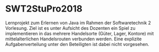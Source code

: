 # SWT2StuPro2018
Lernprojekt zum Erlernen von Java im Rahmen der Softwaretechnik 2 Vorlesung.
Ziel ist es unter Aufsicht des Dozenten ein Spiel zu implementieren in das mehrere Handelsorte
(Güter, Lager, Kontore) mit mittelalterlichen Handelsrouten verbunden werden.
Eine explizite Aufgabenverteilung unter den Beteiligten ist dabei nicht vorgesehen.
